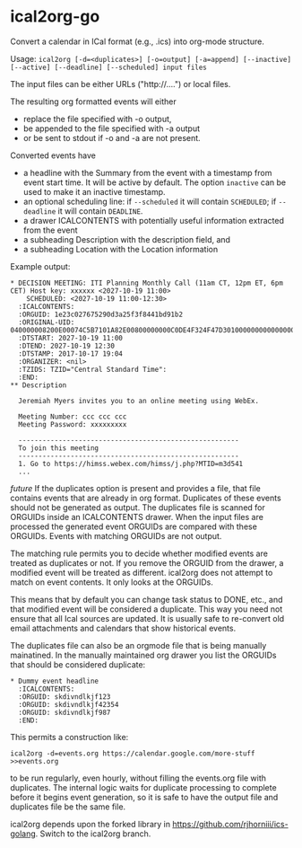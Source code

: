# ical2org-go
Convert a calendar in ICal format (e.g., .ics) into org-mode structure.


Usage: `ical2org [-d=<duplicates>] [-o=output] [-a=append]
       [--inactive] [--active]
       [--deadline] [--scheduled] input files`

The input files can be either URLs ("http://....") or local files.

The resulting org formatted events will either
* replace the file specified with -o output,
* be appended to the file specified with -a output
* or be sent to stdout if -o and -a are not present.

Converted events have
* a headline with the Summary from the event with a timestamp from event start time.  It will be active by default.
The option `inactive` can be used to make it an inactive timestamp.
* an optional scheduling line: if `--scheduled` it will contain `SCHEDULED`; if `--deadline` it will contain `DEADLINE`. 
* a drawer ICALCONTENTS with potentially useful information extracted from the event
* a subheading Description with the description field, and
* a subheading Location with the Location information

Example output:

```
* DECISION MEETING: ITI Planning Monthly Call (11am CT, 12pm ET, 6pm CET) Host key: xxxxxx <2027-10-19 11:00>
    SCHEDULED: <2027-10-19 11:00-12:30>
  :ICALCONTENTS:
  :ORGUID: 1e23c027675290d3a25f3f8441bd91b2
  :ORIGINAL-UID: 040000008200E00074C5B7101A82E00800000000C0DE4F324F47D301000000000000000010000000ED14C4A947673341969029C8BE8EDA02
  :DTSTART: 2027-10-19 11:00
  :DTEND: 2027-10-19 12:30
  :DTSTAMP: 2017-10-17 19:04
  :ORGANIZER: <nil>
  :TZIDS: TZID="Central Standard Time":
  :END:
** Description

  Jeremiah Myers invites you to an online meeting using WebEx.
  
  Meeting Number: ccc ccc ccc
  Meeting Password: xxxxxxxxx
  
  -------------------------------------------------------
  To join this meeting
  -------------------------------------------------------
  1. Go to https://himss.webex.com/himss/j.php?MTID=m3d541
  ...

```


*future* If the duplicates option is present and provides a file, that
file contains events that are already in org format.  Duplicates of
these events should not be generated as output.  The duplicates file
is scanned for ORGUIDs inside an ICALCONTENTS drawer.  When the input
files are processed the generated event ORGUIDs are compared with these
ORGUIDs.  Events with matching ORGUIDs are not output.

The matching rule permits you to decide whether modified events are
treated as duplicates or not.  If you remove the ORGUID from the
drawer, a modified event will be treated as different.  ical2org does
not attempt to match on event contents.  It only looks at the ORGUIDs.

This means that by default you can change task status to DONE, etc.,
and that modified event will be considered a duplicate.  This way you
need not ensure that all Ical sources are updated.  It is usually safe
to re-convert old email attachments and calendars that show historical
events.

The duplicates file can also be an orgmode file that is being manually
mainatined. In the manually maintained org drawer you list the ORGUIDs
that should be considered duplicate:

```
* Dummy event headline
  :ICALCONTENTS:
  :ORGUID: skdivndlkjf123
  :ORGUID: skdivndlkjf42354
  :ORGUID: skdivndlkjf987
  :END:
```

This permits a construction like:

`ical2org -d=events.org https://calendar.google.com/more-stuff  >>events.org`

to be run regularly, even hourly, without filling the events.org
file with duplicates.  The internal logic waits for duplicate
processing to complete before it begins event generation, so it is
safe to have the output file and duplicates file be the same file.

ical2org depends upon the forked library in
https://github.com/rjhorniii/ics-golang.  Switch to the ical2org
branch.